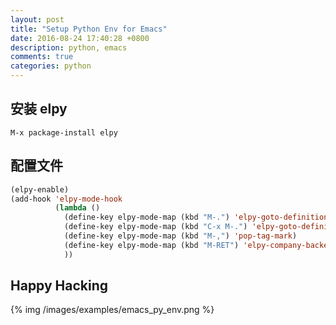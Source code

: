 ```yaml
---
layout: post
title: "Setup Python Env for Emacs"
date: 2016-08-24 17:40:28 +0800
description: python, emacs
comments: true
categories: python
---
```


## 安装 elpy

`M-x package-install elpy`

## 配置文件

``` lisp
(elpy-enable)
(add-hook 'elpy-mode-hook
          (lambda ()
            (define-key elpy-mode-map (kbd "M-.") 'elpy-goto-definition)
            (define-key elpy-mode-map (kbd "C-x M-.") 'elpy-goto-definition-other-window)
            (define-key elpy-mode-map (kbd "M-,") 'pop-tag-mark)
            (define-key elpy-mode-map (kbd "M-RET") 'elpy-company-backend)
            ))
```

## Happy Hacking

{% img /images/examples/emacs_py_env.png %}
